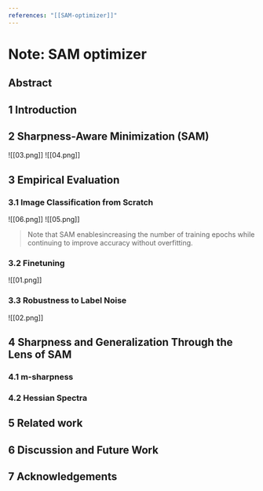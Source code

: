 ```yaml
---
references: "[[SAM-optimizer]]"
---
```


# Note: SAM optimizer
## Abstract
## 1 Introduction
## 2 Sharpness-Aware Minimization (SAM)
 ![[03.png]]
 ![[04.png]]
## 3 Empirical Evaluation
### 3.1 Image Classification from Scratch
![[06.png]]
![[05.png]]
> Note that SAM enablesincreasing the number of training epochs while continuing to improve accuracy without overfitting.

### 3.2 Finetuning
![[01.png]]
### 3.3 Robustness to Label Noise
![[02.png]]
## 4 Sharpness and Generalization Through the Lens of SAM
### 4.1 m-sharpness
### 4.2 Hessian Spectra
## 5 Related work
## 6 Discussion and Future Work
## 7 Acknowledgements
